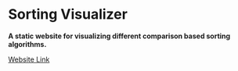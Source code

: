 # Sorting Visualizer

**A static website for visualizing different comparison based sorting algorithms.**

[Website Link](https://shubhii44.github.io/shubhangi.github.io/ "Sorting Visualizer")
